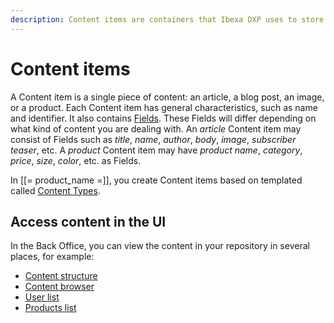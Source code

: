 ```yaml
---
description: Content items are containers that Ibexa DXP uses to store content data.
---
```


# Content items

A Content item is a single piece of content: an article, a blog post, an image, 
or a product.
Each Content item has general characteristics, such as name and identifier. 
It also contains [Fields](content_model.md/#fields-and-field-types).
These Fields will differ depending on what kind of content you are dealing with.
An *article* Content item may consist of Fields such as *title*, *name*, *author*, *body*, *image*, *subscriber teaser*, etc.
A *product* Content item may have *product name*, *category*, *price*, *size*, *color*, etc. as Fields.

In [[= product_name =]], you create Content items based on templated called [Content Types](content_model.md/#content_types).

## Access content in the UI

In the Back Office, you can view the content in your repository in several places, 
for example:

- [Content structure](../getting_started/discover_ui.md#content-tree)
- [Content browser](../getting_started/discover_ui.md#content-browser)
- [User list](../user_management/manage_users.md)
- [Products list](../persona_paths/manage_products.md)
